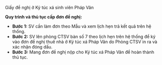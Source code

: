 Giấy đề nghị ở Ký túc xá sinh viên Pháp Vân

**Quy trình và thủ tục cấp đơn đề nghị:**
- **Bước 1:** SV cần làm đơn theo Mẫu và xem lịch hẹn trả kết quả trên hệ thống.
- **Bước 2:** SV lên phòng CTSV bàn số 7 theo lịch hẹn trên hệ thống để ký vào đơn đề nghị thuê nhà ở Ký túc xá Pháp Vân do Phòng CTSV in ra và xác nhận đóng dấu.
- **Bước 3:** Mang đơn đề nghị nộp cho Ký túc xá Pháp Vân để hoàn thành thủ tục.